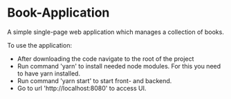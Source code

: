 # Book-Application
A simple single-page web application which manages a collection of books.

To use the application:
  - After downloading the code navigate to the root of the project
  - Run command 'yarn' to install needed node modules. For this you need to have yarn installed.
  - Run command 'yarn start' to start front- and backend.
  - Go to url 'http://localhost:8080' to access UI.
